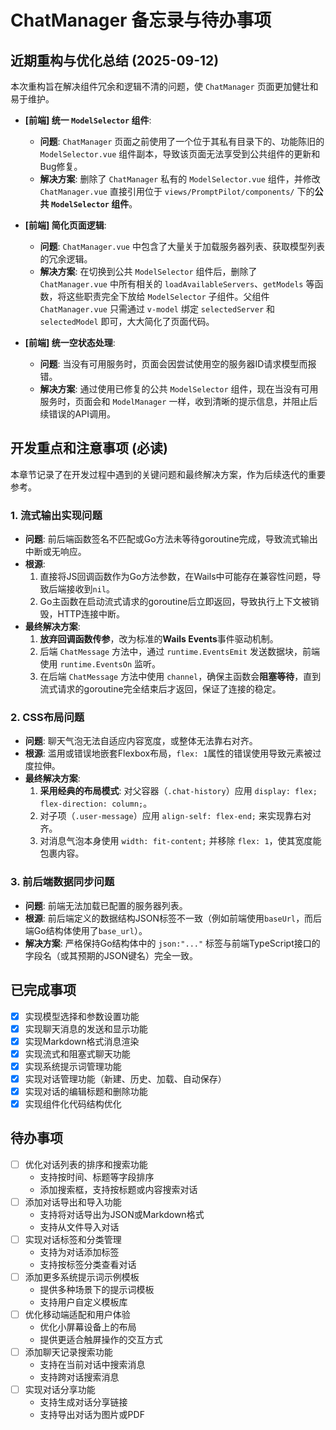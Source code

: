 # ChatManager 备忘录与待办事项

## 近期重构与优化总结 (2025-09-12)

本次重构旨在解决组件冗余和逻辑不清的问题，使 `ChatManager` 页面更加健壮和易于维护。

- **[前端] 统一 `ModelSelector` 组件**:
  - **问题**: `ChatManager` 页面之前使用了一个位于其私有目录下的、功能陈旧的 `ModelSelector.vue` 组件副本，导致该页面无法享受到公共组件的更新和Bug修复。
  - **解决方案**: 删除了 `ChatManager` 私有的 `ModelSelector.vue` 组件，并修改 `ChatManager.vue` 直接引用位于 `views/PromptPilot/components/` 下的**公共 `ModelSelector` 组件**。

- **[前端] 简化页面逻辑**:
  - **问题**: `ChatManager.vue` 中包含了大量关于加载服务器列表、获取模型列表的冗余逻辑。
  - **解决方案**: 在切换到公共 `ModelSelector` 组件后，删除了 `ChatManager.vue` 中所有相关的 `loadAvailableServers`、`getModels` 等函数，将这些职责完全下放给 `ModelSelector` 子组件。父组件 `ChatManager.vue` 只需通过 `v-model` 绑定 `selectedServer` 和 `selectedModel` 即可，大大简化了页面代码。

- **[前端] 统一空状态处理**:
  - **问题**: 当没有可用服务时，页面会因尝试使用空的服务器ID请求模型而报错。
  - **解决方案**: 通过使用已修复的公共 `ModelSelector` 组件，现在当没有可用服务时，页面会和 `ModelManager` 一样，收到清晰的提示信息，并阻止后续错误的API调用。

## 开发重点和注意事项 (必读)

本章节记录了在开发过程中遇到的关键问题和最终解决方案，作为后续迭代的重要参考。

### 1. 流式输出实现问题

- **问题**: 前后端函数签名不匹配或Go方法未等待goroutine完成，导致流式输出中断或无响应。
- **根源**: 
    1.  直接将JS回调函数作为Go方法参数，在Wails中可能存在兼容性问题，导致后端接收到`nil`。
    2.  Go主函数在启动流式请求的goroutine后立即返回，导致执行上下文被销毁，HTTP连接中断。
- **最终解决方案**:
    1.  **放弃回调函数传参**，改为标准的**Wails Events**事件驱动机制。
    2.  后端 `ChatMessage` 方法中，通过 `runtime.EventsEmit` 发送数据块，前端使用 `runtime.EventsOn` 监听。
    3.  在后端 `ChatMessage` 方法中使用 `channel`，确保主函数会**阻塞等待**，直到流式请求的goroutine完全结束后才返回，保证了连接的稳定。

### 2. CSS布局问题

- **问题**: 聊天气泡无法自适应内容宽度，或整体无法靠右对齐。
- **根源**: 滥用或错误地嵌套Flexbox布局，`flex: 1`属性的错误使用导致元素被过度拉伸。
- **最终解决方案**:
    1.  **采用经典的布局模式**: 对父容器（`.chat-history`）应用 `display: flex; flex-direction: column;`。
    2.  对子项（`.user-message`）应用 `align-self: flex-end;` 来实现靠右对齐。
    3.  对消息气泡本身使用 `width: fit-content;` 并移除 `flex: 1`，使其宽度能包裹内容。

### 3. 前后端数据同步问题

- **问题**: 前端无法加载已配置的服务器列表。
- **根源**: 前后端定义的数据结构JSON标签不一致（例如前端使用`baseUrl`，而后端Go结构体使用了`base_url`）。
- **解决方案**: 严格保持Go结构体中的 `json:"..."` 标签与前端TypeScript接口的字段名（或其预期的JSON键名）完全一致。

## 已完成事项
- [x] 实现模型选择和参数设置功能
- [x] 实现聊天消息的发送和显示功能
- [x] 实现Markdown格式消息渲染
- [x] 实现流式和阻塞式聊天功能
- [x] 实现系统提示词管理功能
- [x] 实现对话管理功能（新建、历史、加载、自动保存）
- [x] 实现对话的编辑标题和删除功能
- [x] 实现组件化代码结构优化

## 待办事项
- [ ] 优化对话列表的排序和搜索功能
  - 支持按时间、标题等字段排序
  - 添加搜索框，支持按标题或内容搜索对话
- [ ] 添加对话导出和导入功能
  - 支持将对话导出为JSON或Markdown格式
  - 支持从文件导入对话
- [ ] 实现对话标签和分类管理
  - 支持为对话添加标签
  - 支持按标签分类查看对话
- [ ] 添加更多系统提示词示例模板
  - 提供多种场景下的提示词模板
  - 支持用户自定义模板库
- [ ] 优化移动端适配和用户体验
  - 优化小屏幕设备上的布局
  - 提供更适合触屏操作的交互方式
- [ ] 添加聊天记录搜索功能
  - 支持在当前对话中搜索消息
  - 支持跨对话搜索消息
- [ ] 实现对话分享功能
  - 支持生成对话分享链接
  - 支持导出对话为图片或PDF